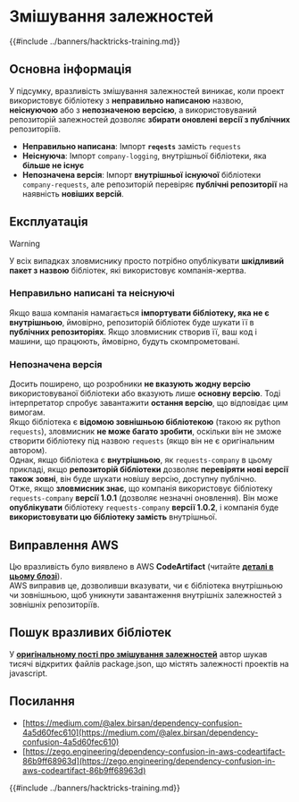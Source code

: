 # Змішування залежностей

{{#include ../banners/hacktricks-training.md}}


## Основна інформація

У підсумку, вразливість змішування залежностей виникає, коли проект використовує бібліотеку з **неправильно написаною** назвою, **неіснуючою** або з **непозначеною версією**, а використовуваний репозиторій залежностей дозволяє **збирати оновлені версії з публічних** репозиторіїв.

- **Неправильно написана**: Імпорт **`reqests`** замість `requests`
- **Неіснуюча**: Імпорт `company-logging`, внутрішньої бібліотеки, яка **більше не існує**
- **Непозначена версія**: Імпорт **внутрішньої** **існуючої** бібліотеки `company-requests`, але репозиторій перевіряє **публічні репозиторії** на наявність **новіших версій**.

## Експлуатація

> [!WARNING]
> У всіх випадках зловмиснику просто потрібно опублікувати **шкідливий пакет з назвою** бібліотек, які використовує компанія-жертва.

### Неправильно написані та неіснуючі

Якщо ваша компанія намагається **імпортувати бібліотеку, яка не є внутрішньою**, ймовірно, репозиторій бібліотек буде шукати її в **публічних репозиторіях**. Якщо зловмисник створив її, ваш код і машини, що працюють, ймовірно, будуть скомпрометовані.

### Непозначена версія

Досить поширено, що розробники **не вказують жодну версію** використовуваної бібліотеки або вказують лише **основну версію**. Тоді інтерпретатор спробує завантажити **остання версію**, що відповідає цим вимогам.\
Якщо бібліотека є **відомою зовнішньою бібліотекою** (такою як python `requests`), зловмисник **не може багато зробити**, оскільки він не зможе створити бібліотеку під назвою `requests` (якщо він не є оригінальним автором).\
Однак, якщо бібліотека є **внутрішньою**, як `requests-company` в цьому прикладі, якщо **репозиторій бібліотеки** дозволяє **перевіряти нові версії також зовні**, він буде шукати новішу версію, доступну публічно.\
Отже, якщо **зловмисник знає**, що компанія використовує бібліотеку `requests-company` **версії 1.0.1** (дозволяє незначні оновлення). Він може **опублікувати** бібліотеку `requests-company` **версії 1.0.2**, і компанія буде **використовувати цю бібліотеку замість** внутрішньої.

## Виправлення AWS

Цю вразливість було виявлено в AWS **CodeArtifact** (читайте [**деталі в цьому блозі**](https://zego.engineering/dependency-confusion-in-aws-codeartifact-86b9ff68963d)).\
AWS виправив це, дозволивши вказувати, чи є бібліотека внутрішньою чи зовнішньою, щоб уникнути завантаження внутрішніх залежностей з зовнішніх репозиторіїв.

## Пошук вразливих бібліотек

У [**оригінальному пості про змішування залежностей**](https://medium.com/@alex.birsan/dependency-confusion-4a5d60fec610) автор шукав тисячі відкритих файлів package.json, що містять залежності проектів на javascript.

## Посилання

- [https://medium.com/@alex.birsan/dependency-confusion-4a5d60fec610](https://medium.com/@alex.birsan/dependency-confusion-4a5d60fec610)
- [https://zego.engineering/dependency-confusion-in-aws-codeartifact-86b9ff68963d](https://zego.engineering/dependency-confusion-in-aws-codeartifact-86b9ff68963d)


{{#include ../banners/hacktricks-training.md}}
